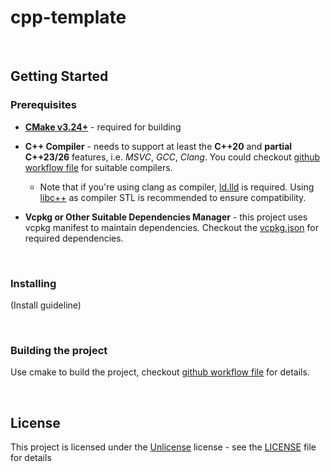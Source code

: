 # cpp-template

<br/>

## Getting Started

### Prerequisites

- **[CMake v3.24+](https://github.com/BlurringShadow/stdsharp/blob/main/CMakeLists.txt#L1)** - required for building

- **C++ Compiler** - needs to support at least the **C++20** and **partial C++23/26** features, i.e. _MSVC_, _GCC_, _Clang_. You could checkout [github workflow file](.github/workflows/build.yml) for suitable compilers.

  - Note that if you're using clang as compiler, [ld.lld](https://lld.llvm.org/) is required. Using [libc++](https://libcxx.llvm.org/) as compiler STL is recommended to ensure compatibility.

- **Vcpkg or Other Suitable Dependencies Manager** - this project uses vcpkg manifest to maintain dependencies. Checkout the
  [vcpkg.json](vcpkg.json) for required dependencies.

<br/>

### Installing

(Install guideline)

<br/>

### Building the project

Use cmake to build the project, checkout [github workflow file](.github/workflows/build.yml) for details.

<br/>

## License

This project is licensed under the [Unlicense](https://unlicense.org/) license - see the
[LICENSE](LICENSE) file for details
